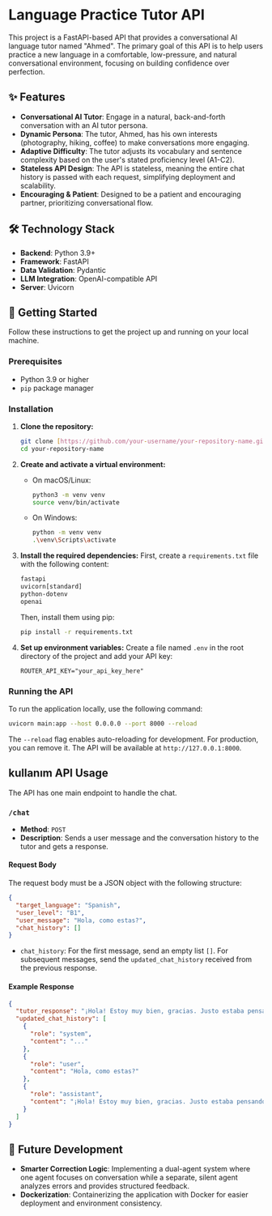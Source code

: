 # Language Practice Tutor API

This project is a FastAPI-based API that provides a conversational AI language tutor named "Ahmed". The primary goal of this API is to help users practice a new language in a comfortable, low-pressure, and natural conversational environment, focusing on building confidence over perfection.

## ✨ Features

-   **Conversational AI Tutor**: Engage in a natural, back-and-forth conversation with an AI tutor persona.
-   **Dynamic Persona**: The tutor, Ahmed, has his own interests (photography, hiking, coffee) to make conversations more engaging.
-   **Adaptive Difficulty**: The tutor adjusts its vocabulary and sentence complexity based on the user's stated proficiency level (A1-C2).
-   **Stateless API Design**: The API is stateless, meaning the entire chat history is passed with each request, simplifying deployment and scalability.
-   **Encouraging & Patient**: Designed to be a patient and encouraging partner, prioritizing conversational flow.

## 🛠️ Technology Stack

-   **Backend**: Python 3.9+
-   **Framework**: FastAPI
-   **Data Validation**: Pydantic
-   **LLM Integration**: OpenAI-compatible API
-   **Server**: Uvicorn

## 🚀 Getting Started

Follow these instructions to get the project up and running on your local machine.

### Prerequisites

-   Python 3.9 or higher
-   `pip` package manager

### Installation

1.  **Clone the repository:**
    ```bash
    git clone [https://github.com/your-username/your-repository-name.git](https://github.com/your-username/your-repository-name.git)
    cd your-repository-name
    ```

2.  **Create and activate a virtual environment:**
    - On macOS/Linux:
      ```bash
      python3 -m venv venv
      source venv/bin/activate
      ```
    - On Windows:
      ```bash
      python -m venv venv
      .\venv\Scripts\activate
      ```

3.  **Install the required dependencies:**
    First, create a `requirements.txt` file with the following content:
    ```txt
    fastapi
    uvicorn[standard]
    python-dotenv
    openai
    ```
    Then, install them using pip:
    ```bash
    pip install -r requirements.txt
    ```

4.  **Set up environment variables:**
    Create a file named `.env` in the root directory of the project and add your API key:
    ```
    ROUTER_API_KEY="your_api_key_here"
    ```

### Running the API

To run the application locally, use the following command:

```bash
uvicorn main:app --host 0.0.0.0 --port 8000 --reload
```
The `--reload` flag enables auto-reloading for development. For production, you can remove it. The API will be available at `http://127.0.0.1:8000`.

##  kullanım API Usage

The API has one main endpoint to handle the chat.

### `/chat`

-   **Method**: `POST`
-   **Description**: Sends a user message and the conversation history to the tutor and gets a response.

#### Request Body

The request body must be a JSON object with the following structure:

```json
{
  "target_language": "Spanish",
  "user_level": "B1",
  "user_message": "Hola, como estas?",
  "chat_history": []
}
```
* `chat_history`: For the first message, send an empty list `[]`. For subsequent messages, send the `updated_chat_history` received from the previous response.

#### Example Response

```json
{
  "tutor_response": "¡Hola! Estoy muy bien, gracias. Justo estaba pensando en tomar un café. ¿Y tú, qué tal tu día?",
  "updated_chat_history": [
    {
      "role": "system",
      "content": "..."
    },
    {
      "role": "user",
      "content": "Hola, como estas?"
    },
    {
      "role": "assistant",
      "content": "¡Hola! Estoy muy bien, gracias. Justo estaba pensando en tomar un café. ¿Y tú, qué tal tu día?"
    }
  ]
}
```

## 📝 Future Development

-   **Smarter Correction Logic**: Implementing a dual-agent system where one agent focuses on conversation while a separate, silent agent analyzes errors and provides structured feedback.
-   **Dockerization**: Containerizing the application with Docker for easier deployment and environment consistency.
